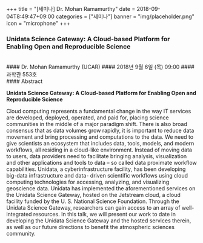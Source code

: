 +++
title = "[세미나] Dr. Mohan Ramamurthy"
date = 2018-09-04T8:49:47+09:00
categories = ["세미나"]
banner = "img/placeholder.png"
icon = "microphone"
+++
### Unidata Science Gateway: A Cloud-based Platform for Enabling Open and Reproducible Science
<br>
#### Dr. Mohan Ramamurthy (UCAR)
#### 2018년 9월 6일 (목) 09:00
#### 과학관 553호
<br>
#### Abstract

**Unidata Science Gateway: A Cloud-based Platform for Enabling Open and Reproducible Science**

Cloud computing represents a fundamental change in the way IT services are developed, deployed, operated, and paid for, placing science communities in the middle of a major paradigm shift. There is also broad consensus that as data volumes grow rapidly, it is important to reduce data movement and bring processing and computations to the data. We need to give scientists an ecosystem that includes data, tools, models, and modern workflows, all residing in a cloud-like environment. Instead of moving data to users, data providers need to facilitate bringing analysis, visualization and other applications and tools to data – so called data proximate workflow capabilities.
Unidata, a cyberinfrastructure facility, has been developing big-data infrastructure and data- driven scientific workflows using cloud computing technologies for accessing, analyzing, and visualizing geoscience data. Unidata has implemented the aforementioned services on the Unidata Science Gateway, hosted on the Jetstream cloud, a cloud facility funded by the U. S. National Science Foundation. Through the Unidata Science Gateway, researchers can gain access to an array of well-integrated resources.
In this talk, we will present our work to date in developing the Unidata Science Gateway and the hosted services therein, as well as our future directions to benefit the atmospheric sciences community.

